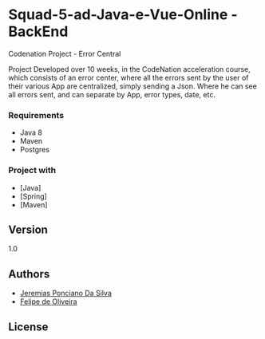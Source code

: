 # Squad-5-ad-Java-e-Vue-Online -  BackEnd

Codenation Project - Error Central

Project Developed over 10 weeks, in the CodeNation acceleration course, which consists of an error center, where all the errors sent by the user of their various App are centralized, simply sending a Json. Where he can see all errors sent, and can separate by App, error types, date, etc. 


### Requirements

* Java 8
* Maven
* Postgres


### Project with

* [Java]
* [Spring]
* [Maven]

## Version

1.0

## Authors

* [Jeremias Ponciano Da Silva](https://github.com/jereps)
* [Felipe de Oliveira](https://github.com/FelipeOSilva)

## License


